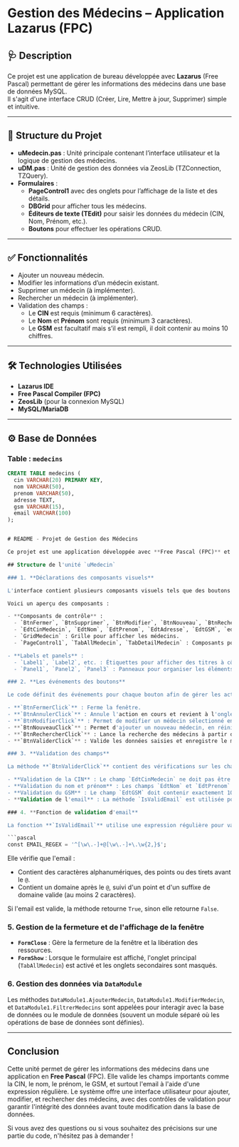 # Gestion des Médecins – Application Lazarus (FPC)

## 🩺 Description

Ce projet est une application de bureau développée avec **Lazarus** (Free Pascal) permettant de gérer les informations des médecins dans une base de données MySQL.  
Il s'agit d'une interface CRUD (Créer, Lire, Mettre à jour, Supprimer) simple et intuitive.

---

## 📁 Structure du Projet

- **uMedecin.pas** : Unité principale contenant l’interface utilisateur et la logique de gestion des médecins.
- **uDM.pas** : Unité de gestion des données via ZeosLib (TZConnection, TZQuery).
- **Formulaires** :
  - **PageControl1** avec des onglets pour l’affichage de la liste et des détails.
  - **DBGrid** pour afficher tous les médecins.
  - **Éditeurs de texte (TEdit)** pour saisir les données du médecin (CIN, Nom, Prénom, etc.).
  - **Boutons** pour effectuer les opérations CRUD.

---

## ✅ Fonctionnalités

- Ajouter un nouveau médecin.
- Modifier les informations d’un médecin existant.
- Supprimer un médecin (à implémenter).
- Rechercher un médecin (à implémenter).
- Validation des champs :
  - Le **CIN** est requis (minimum 6 caractères).
  - Le **Nom** et **Prénom** sont requis (minimum 3 caractères).
  - Le **GSM** est facultatif mais s’il est rempli, il doit contenir au moins 10 chiffres.

---

## 🛠️ Technologies Utilisées

- **Lazarus IDE**
- **Free Pascal Compiler (FPC)**
- **ZeosLib** (pour la connexion MySQL)
- **MySQL/MariaDB**

---

## ⚙️ Base de Données

### Table : `medecins`

```sql
CREATE TABLE medecins (
  cin VARCHAR(20) PRIMARY KEY,
  nom VARCHAR(50),
  prenom VARCHAR(50),
  adresse TEXT,
  gsm VARCHAR(15),
  email VARCHAR(100)
);


# README - Projet de Gestion des Médecins

Ce projet est une application développée avec **Free Pascal (FPC)** et le framework **Lazarus**. L'unité `uMedecin` permet de gérer les informations des médecins à partir d'une interface graphique. Les utilisateurs peuvent ajouter, modifier, rechercher et supprimer des médecins à partir d'une base de données. L'application inclut également la validation des emails à l'aide d'une expression régulière (regex).

## Structure de l'unité `uMedecin`

### 1. **Déclarations des composants visuels**

L'interface contient plusieurs composants visuels tels que des boutons (`TButton`), des champs de saisie (`TEdit`), des étiquettes (`TLabel`), une grille (`TDBGrid`), ainsi que des onglets de contrôle (`TPageControl`), permettant une gestion fluide de la fenêtre.

Voici un aperçu des composants :

- **Composants de contrôle** :
  - `BtnFermer`, `BtnSupprimer`, `BtnModifier`, `BtnNouveau`, `BtnRechercher`, `BtnValider`, `BtnAnnuler` : Boutons pour effectuer différentes actions.
  - `EdtCinMedecin`, `EdtNom`, `EdtPrenom`, `EdtAdresse`, `EdtGSM`, `edtEmail` : Champs de texte pour saisir les informations du médecin.
  - `GridMedecin` : Grille pour afficher les médecins.
  - `PageControl1`, `TabAllMedecin`, `TabDetailMedecin` : Composants pour afficher les onglets de l'interface.

- **Labels et panels** :
  - `Label1`, `Label2`, etc. : Étiquettes pour afficher des titres à côté des champs de texte.
  - `Panel1`, `Panel2`, `Panel3` : Panneaux pour organiser les éléments visuels.

### 2. **Les événements des boutons**

Le code définit des événements pour chaque bouton afin de gérer les actions correspondantes :

- **`BtnFermerClick`** : Ferme la fenêtre.
- **`BtnAnnulerClick`** : Annule l'action en cours et revient à l'onglet principal (`TabAllMedecin`).
- **`BtnModifierClick`** : Permet de modifier un médecin sélectionné en affichant ses informations dans les champs de texte et en activant l'onglet `TabDetailMedecin`.
- **`BtnNouveauClick`** : Permet d'ajouter un nouveau médecin, en réinitialisant les champs de saisie et en affichant l'onglet `TabDetailMedecin`.
- **`BtnRechercherClick`** : Lance la recherche des médecins à partir du texte saisi dans le champ de recherche `EdtRechercher`.
- **`BtnValiderClick`** : Valide les données saisies et enregistre le médecin dans la base de données en fonction de l'action sélectionnée (ajouter ou modifier).

### 3. **Validation des champs**

La méthode **`BtnValiderClick`** contient des vérifications sur les champs de saisie avant de valider les données :

- **Validation de la CIN** : Le champ `EdtCinMedecin` ne doit pas être vide et doit contenir au moins 6 caractères.
- **Validation du nom et prénom** : Les champs `EdtNom` et `EdtPrenom` ne doivent pas être vides et doivent contenir au moins 3 caractères.
- **Validation du GSM** : Le champ `EdtGSM` doit contenir exactement 10 caractères s'il est rempli.
- **Validation de l'email** : La méthode `IsValidEmail` est utilisée pour valider le format de l'email à l'aide d'une expression régulière (regex).

### 4. **Fonction de validation d'email**

La fonction **`IsValidEmail`** utilise une expression régulière pour valider si un email est conforme au format classique `user@example.com`. L'expression régulière utilisée est la suivante :

```pascal
const EMAIL_REGEX = '^[\w\.-]+@[\w\.-]+\.\w{2,}$';
```

Elle vérifie que l'email :
- Contient des caractères alphanumériques, des points ou des tirets avant le `@`.
- Contient un domaine après le `@`, suivi d'un point et d'un suffixe de domaine valide (au moins 2 caractères).

Si l'email est valide, la méthode retourne `True`, sinon elle retourne `False`.

### 5. **Gestion de la fermeture et de l'affichage de la fenêtre**

- **`FormClose`** : Gère la fermeture de la fenêtre et la libération des ressources.
- **`FormShow`** : Lorsque le formulaire est affiché, l'onglet principal (`TabAllMedecin`) est activé et les onglets secondaires sont masqués.

### 6. **Gestion des données via `DataModule`**

Les méthodes `DataModule1.AjouterMedecin`, `DataModule1.ModifierMedecin`, et `DataModule1.FiltrerMedecins` sont appelées pour interagir avec la base de données ou le module de données (souvent un module séparé où les opérations de base de données sont définies).

---

## Conclusion

Cette unité permet de gérer les informations des médecins dans une application en **Free Pascal** (FPC). Elle valide les champs importants comme la CIN, le nom, le prénom, le GSM, et surtout l'email à l'aide d'une expression régulière. Le système offre une interface utilisateur pour ajouter, modifier, et rechercher des médecins, avec des contrôles de validation pour garantir l'intégrité des données avant toute modification dans la base de données.

Si vous avez des questions ou si vous souhaitez des précisions sur une partie du code, n'hésitez pas à demander !

